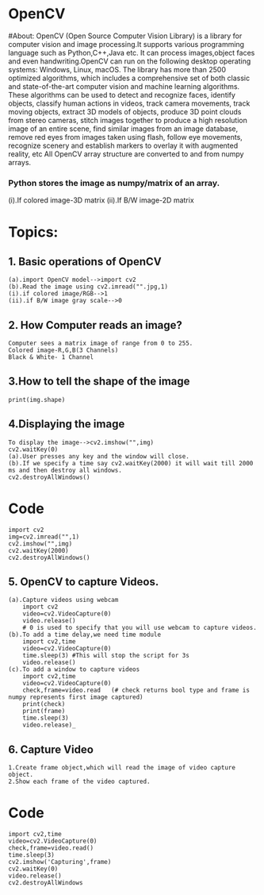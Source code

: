 # OpenCV
#About:
OpenCV (Open Source Computer Vision Library) is a library for computer vision and image processing.It supports various programming language such as Python,C++,Java etc.
It can process images,object faces and even handwriting.OpenCV can run on the following desktop operating systems: Windows, Linux, macOS.
The library has more than 2500 optimized algorithms, which includes a comprehensive set of both classic and state-of-the-art computer vision and machine learning algorithms. These algorithms can be used to detect and recognize faces, identify objects, classify human actions in videos, track camera movements, track moving objects, extract 3D models of objects, produce 3D point clouds from stereo cameras, stitch images together to produce a high resolution image of an entire scene, find similar images from an image database, remove red eyes from images taken using flash, follow eye movements, recognize scenery and establish markers to overlay it with augmented reality, etc
All OpenCV array structure are converted to and from numpy arrays.
### Python stores the image as numpy/matrix of an array.
(i).If colored image-3D matrix 
 (ii).If B/W  image-2D matrix  

# Topics:
## 1. Basic operations of OpenCV
    (a).import OpenCV model-->import cv2
    (b).Read the image using cv2.imread("".jpg,1)
    (i).if colored image/RGB-->1
    (ii).if B/W image gray scale-->0

## 2. How Computer reads an image?
    Computer sees a matrix image of range from 0 to 255.
    Colored image-R,G,B(3 Channels)
    Black & White- 1 Channel 

## 3.How to tell the shape of the image
    print(img.shape)

## 4.Displaying the image
    To display the image-->cv2.imshow("",img)
    cv2.waitKey(0)    
    (a).User presses any key and the window will close.
    (b).If we specify a time say cv2.waitKey(2000) it will wait till 2000 ms and then destroy all windows.
    cv2.destroyAllWindows()
    
  # Code 
    import cv2
    img=cv2.imread("",1) 
    cv2.imshow("",img)
    cv2.waitKey(2000)
    cv2.destroyAllWindows()
         
## 5. OpenCV to capture Videos.
    (a).Capture videos using webcam
        import cv2
        video=cv2.VideoCapture(0)
        video.release()
        # 0 is used to specify that you will use webcam to capture videos.
    (b).To add a time delay,we need time module
        import cv2,time
        video=cv2.VideoCapture(0)
        time.sleep(3) #This will stop the script for 3s
        video.release()
    (c).To add a window to capture videos
        import cv2,time
        video=cv2.VideoCapture(0)
        check,frame=video.read   (# check returns bool type and frame is numpy represents first image captured)
        print(check)
        print(frame)
        time.sleep(3)
        video.release)_

## 6. Capture Video
    1.Create frame object,which will read the image of video capture object.
    2.Show each frame of the video captured.
    
   # Code
    import cv2,time
    video=cv2.VideoCapture(0)
    check,frame=video.read()
    time.sleep(3)
    cv2.imshow('Capturing',frame)
    cv2.waitKey(0)
    video.release()
    cv2.destroyAllWindows


        